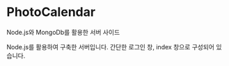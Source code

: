 # PhotoCalendar
Node.js와 MongoDb를 활용한 서버 사이드

Node.js를 활용하여 구축한 서버입니다.
간단한 로그인 창, index 창으로 구성되어 있습니다.
